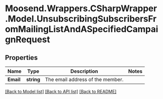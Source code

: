 # Moosend.Wrappers.CSharpWrapper.Model.UnsubscribingSubscribersFromMailingListAndASpecifiedCampaignRequest
## Properties

Name | Type | Description | Notes
------------ | ------------- | ------------- | -------------
**Email** | **string** | The email address of the member. | 

[[Back to Model list]](../README.md#documentation-for-models) [[Back to API list]](../README.md#documentation-for-api-endpoints) [[Back to README]](../README.md)

